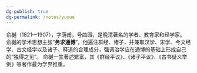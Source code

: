 ```yaml
---
dg-publish: true
dg-permalink: /notes/yuyue
---
```

俞樾（1821—1907），字荫甫，号曲园，是晚清著名的学者、教育家和经学家。
俞樾的学术思想主张“**务求通博**”，他遍注群经、诸子，并兼取汉学、宋学、今文经学、古文经学以及诸子、释道的合理成分，强调治学应在通博的基础上形成自己的“独得之见”。
俞樾一生著述繁富，其《群经平议》、《诸子平议》、《古书疑义举例》等著作最为学界推重。